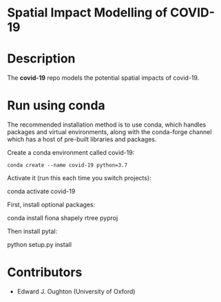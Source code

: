 Spatial Impact Modelling of COVID-19
=================================

Description
===========

The **covid-19** repo models the potential spatial impacts of covid-19.

Run using conda
==============

The recommended installation method is to use conda, which handles packages and virtual
environments, along with the conda-forge channel which has a host of pre-built libraries and
packages.

Create a conda environment called covid-19:

    conda create --name covid-19 python=3.7

Activate it (run this each time you switch projects):

conda activate covid-19

First, install optional packages:

conda install fiona shapely rtree pyproj

Then install pytal:

python setup.py install

Contributors
============
- Edward J. Oughton (University of Oxford)
